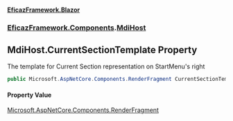 #### [EficazFramework.Blazor](EficazFrameworkBlazor.md 'EficazFramework Blazor')
### [EficazFramework.Components](EficazFrameworkBlazor.md#EficazFramework.Components 'EficazFramework.Components').[MdiHost](EficazFramework.Components/MdiHost.md 'EficazFramework.Components.MdiHost')

## MdiHost.CurrentSectionTemplate Property

The template for Current Section representation on StartMenu's right

```csharp
public Microsoft.AspNetCore.Components.RenderFragment CurrentSectionTemplate { get; set; }
```

#### Property Value
[Microsoft.AspNetCore.Components.RenderFragment](https://docs.microsoft.com/en-us/dotnet/api/Microsoft.AspNetCore.Components.RenderFragment 'Microsoft.AspNetCore.Components.RenderFragment')